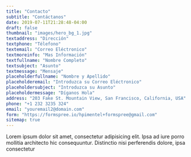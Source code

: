 ```yaml
---
title: "Contacto"
subtitle: "Contáctanos"
date: 2019-07-11T21:28:48-04:00
draft: false
thumbnail: "images/hero_bg_1.jpg"
textaddress: "Dirección"
textphone: "Télefono"
textemail: "Correo Eléctronico"
textmoreinfo: "Mas Información"
textfullname: "Nombre Completo"
textsubject: "Asunto"
textmessage: "Mensaje"
placeholderfullname: "Nombre y Apellido"
placeholderemail: "Introduzca su Correo Eléctronico"
placeholdersubject: "Introduzca su Asunto"
placeholdermessage: "Díganos Hola"
address: "203 Fake St. Mountain View, San Francisco, California, USA"
phone: "+1 232 3235 324"
email: "youremail2@domain.com"
form: "https://formspree.io/hpimentel+formspree@gmail.com"
sitemap: true
---
```

Lorem ipsum dolor sit amet, consectetur adipisicing elit. Ipsa ad iure porro mollitia architecto hic consequuntur. Distinctio nisi perferendis dolore, ipsa consectetur
